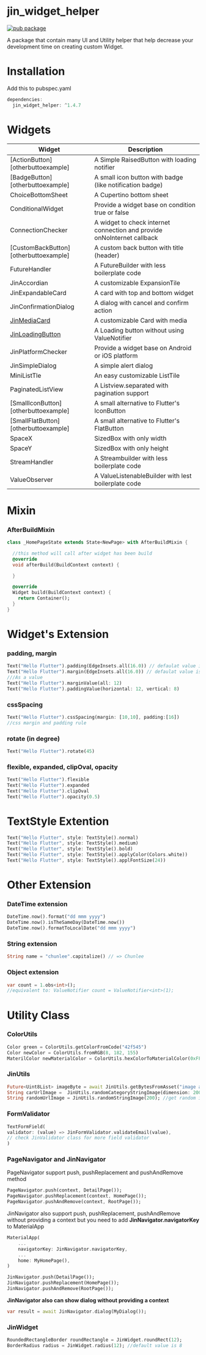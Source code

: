 # jin_widget_helper

[![pub package](https://img.shields.io/badge/pub-1.4.7-blueviolet.svg)](https://pub.dev/packages/jin_widget_helper)

A package that contain many UI and Utility helper that help decrease your development time on creating custom Widget.

# Installation

Add this to pubspec.yaml

```dart
dependencies:
  jin_widget_helper: ^1.4.7
```

# Widgets

| Widget                                  | Description                                                             |
| --------------------------------------- | ----------------------------------------------------------------------- |
| [ActionButton][otherbuttoexample]       | A Simple RaisedButton with loading notifier                             |
| [BadgeButton][otherbuttoexample]        | A small icon button with badge (like notification badge)                |
| ChoiceBottomSheet                       | A Cupertino bottom sheet                                                |
| ConditionalWidget                       | Provide a widget base on condition true or false                        |
| ConnectionChecker                       | A widget to check internet connection and provide onNoInternet callback |
| [CustomBackButton][otherbuttoexample]   | A custom back button with title (header)                                |
| FutureHandler                           | A FutureBuilder with less boilerplate code                              |
| JinAccordian                            | A customizable ExpansionTile                                            |
| JinExpandableCard                       | A card with top and bottom widget                                       |
| JinConfirmationDialog                   | A dialog with cancel and confirm action                                 |
| [JinMediaCard][jinmediacardurl]         | A customizable Card with media                                          |
| [JinLoadingButton][jinloadingbuttonurl] | A Loading button without using ValueNotifier                            |
| JinPlatformChecker                      | Provide a widget base on Android or iOS platform                        |
| JinSimpleDialog                         | A simple alert dialog                                                   |
| MiniListTle                             | An easy customizable ListTile                                           |
| PaginatedListView                       | A Listview.separated with pagination support                            |
| [SmallIconButton][otherbuttoexample]    | A small alternative to Flutter's IconButton                             |
| [SmallFlatButton][otherbuttoexample]    | A small alternative to Flutter's FlatButton                             |
| SpaceX                                  | SizedBox with only width                                                |
| SpaceY                                  | SizedBox with only height                                               |
| StreamHandler                           | A Streambuilder with less boilerplate code                              |
| ValueObserver                           | A ValueListenableBuilder with lest boilerplate code                     |

[jinloadingbuttonurl]: https://github.com/chunlee-thong/jin_widget_helper/blob/dev/example/lib/widgets/jin_loading_button_example.dart
[otherbuttonurl]: https://github.com/chunlee-thong/jin_widget_helper/blob/dev/example/lib/widgets/other_button_example.dart
[jinmediacardurl]: https://github.com/chunlee-thong/jin_widget_helper/blob/dev/example/lib/widgets/jin_media_card_example.dart

# Mixin

### AfterBuildMixin

```dart
class _HomePageState extends State<NewPage> with AfterBuildMixin {

  //this method will call after widget has been build
  @override
  void afterBuild(BuildContext context) {

  }

  @override
  Widget build(BuildContext context) {
    return Container();
  }
}

```

# Widget's Extension

### padding, margin

```dart
Text("Hello Flutter").padding(EdgeInsets.all(16.0)) // defaulat value is EdgeInsets.all(8.0)
Text("Hello Flutter").margin(EdgeInsets.all(16.0)) // defaulat value is EdgeInsets.all(8.0)
///As a value
Text("Hello Flutter").marginValue(all: 12)
Text("Hello Flutter").paddingValue(horizontal: 12, vertical: 8)
```

### cssSpacing

```dart
Text("Hello Flutter").cssSpacing(margin: [10,10], padding:[16])
//css margin and padding rule
```

### rotate (in degree)

```dart
Text("Hello Flutter").rotate(45)
```

### flexible, expanded, clipOval, opacity

```dart
Text("Hello Flutter").flexible
Text("Hello Flutter").expanded
Text("Hello Flutter").clipOval
Text("Hello Flutter").opacity(0.5)
```

# TextStyle Extention

```dart
Text("Hello Flutter", style: TextStyle().normal)
Text("Hello Flutter", style: TextStyle().medium)
Text("Hello Flutter", style: TextStyle().bold)
Text("Hello Flutter", style: TextStyle().applyColor(Colors.white))
Text("Hello Flutter", style: TextStyle().applFontSize(24))
```

# Other Extension

### DateTime extension

```dart
DateTime.now().format("dd mmm yyyy")
DateTime.now().isTheSameDay(DateTime.now())
DateTime.now().formatToLocalDate("dd mmm yyyy")
```

### String extension

```dart
String name = "chunlee".capitalize() // => Chunlee
```

### Object extension

```dart
var count = 1.obs<int>();
//equivalent to: ValueNotifier count = ValueNotifier<int>(1);
```

# Utility Class

### ColorUtils

```dart
Color green = ColorUtils.getColorFromCode("42f545")
Color newColor = ColorUtils.fromRGB(8, 182, 155)
MaterilColor newMaterialColor = ColorUtils.hexColorToMaterialColor(0xFF869CF4)
```

### JinUtils

```dart
Future<Uint8List> imageByte = await JinUtils.getBytesFromAsset("image asset path", 200); //200 is imagewidth
String carUrlImage =  JinUtils.randomCategoryStringImage(dimension: 200, category: "car"); //get image url with given dimension and category
String randomUrlImage = JinUtils.randomStringImage(200); //get random image url with given dimension
```

### FormValidator

```dart
TextFormField(
validator: (value) => JinFormValidator.validateEmail(value),
// check JinValidator class for more field validator
)
```

### PageNavigator and JinNavigator

PageNavigator support push, pushReplacement and pushAndRemove method

```dart
PageNavigator.push(context, DetailPage());
PageNavigator.pushReplacement(context, HomePage());
PageNavigator.pushAndRemove(context, RootPage());
```

JinNavigator also support push, pushReplacement, pushAndRemove without providing a context but you need to add **JinNavigator.navigatorKey** to MaterialApp

```dart
MaterialApp(
    ...
    navigatorKey: JinNavigator.navigatorKey,
    ...
    home: MyHomePage(),
)
```

```dart
JinNavigator.push(DetailPage());
JinNavigator.pushReplacement(HomePage());
JinNavigator.pushAndRemove(RootPage());
```

**JinNavigator also can show dialog without providing a context**

```dart
var result = await JinNavigator.dialog(MyDialog());
```

### JinWidget

```dart
RoundedRectangleBorder roundRectangle = JinWidget.roundRect(12);
BorderRadius radius = JinWidget.radius(12); //default value is 8
```
